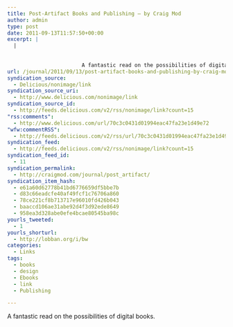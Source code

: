 ```yaml
---
title: Post-Artifact Books and Publishing — by Craig Mod
author: admin
type: post
date: 2011-09-13T11:57:50+00:00
excerpt: |
  |
    
                    
                        A fantastic read on the possibilities of digital books. 
url: /journal/2011/09/13/post-artifact-books-and-publishing-by-craig-mod/
syndication_source:
  - Delicious/nonimage/link
syndication_source_uri:
  - http://www.delicious.com/nonimage/link
syndication_source_id:
  - http://feeds.delicious.com/v2/rss/nonimage/link?count=15
"rss:comments":
  - http://www.delicious.com/url/70c3c0431d01994eac47fa23e1d49e72
"wfw:commentRSS":
  - http://feeds.delicious.com/v2/rss/url/70c3c0431d01994eac47fa23e1d49e72
syndication_feed:
  - http://feeds.delicious.com/v2/rss/nonimage/link?count=15
syndication_feed_id:
  - 11
syndication_permalink:
  - http://craigmod.com/journal/post_artifact/
syndication_item_hash:
  - e61a60d62778b41bd6776659df5bbe7b
  - d83c66eadcfe40af49fcf1c76706a860
  - 78ce221cf8b713717e96010fd426b043
  - baaccd106ae31abe92d4f3d92ede8649
  - 958ea3d328abe0efe4bcae80545ba98c
yourls_tweeted:
  - 1
yourls_shorturl:
  - http://lobban.org/i/bw
categories:
  - Links
tags:
  - books
  - design
  - Ebooks
  - link
  - Publishing

---
```

A fantastic read on the possibilities of digital books. 